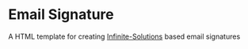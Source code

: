 # Email Signature
A HTML template for creating [Infinite-Solutions](https://isolutions-intl.com) based email signatures